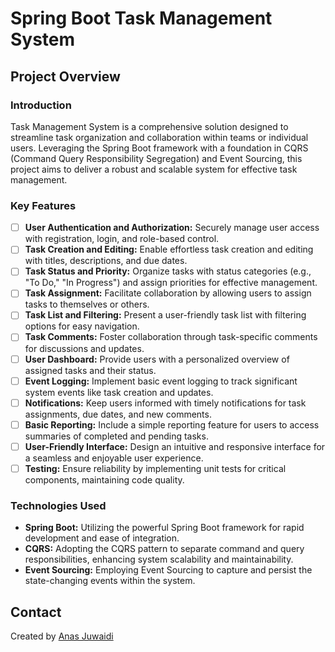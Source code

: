 # Spring Boot Task Management System

## Project Overview

### Introduction
Task Management System is a comprehensive solution designed to streamline task organization and collaboration within teams or individual users. Leveraging the Spring Boot framework with a foundation in CQRS (Command Query Responsibility Segregation) and Event Sourcing, this project aims to deliver a robust and scalable system for effective task management.

### Key Features
- [ ] **User Authentication and Authorization:** Securely manage user access with registration, login, and role-based control.
- [ ] **Task Creation and Editing:** Enable effortless task creation and editing with titles, descriptions, and due dates.
- [ ] **Task Status and Priority:** Organize tasks with status categories (e.g., "To Do," "In Progress") and assign priorities for effective management.
- [ ] **Task Assignment:** Facilitate collaboration by allowing users to assign tasks to themselves or others.
- [ ] **Task List and Filtering:** Present a user-friendly task list with filtering options for easy navigation.
- [ ] **Task Comments:** Foster collaboration through task-specific comments for discussions and updates.
- [ ] **User Dashboard:** Provide users with a personalized overview of assigned tasks and their status.
- [ ] **Event Logging:** Implement basic event logging to track significant system events like task creation and updates.
- [ ] **Notifications:** Keep users informed with timely notifications for task assignments, due dates, and new comments.
- [ ] **Basic Reporting:** Include a simple reporting feature for users to access summaries of completed and pending tasks.
- [ ] **User-Friendly Interface:** Design an intuitive and responsive interface for a seamless and enjoyable user experience.
- [ ] **Testing:** Ensure reliability by implementing unit tests for critical components, maintaining code quality.

### Technologies Used
- **Spring Boot:** Utilizing the powerful Spring Boot framework for rapid development and ease of integration.
- **CQRS:** Adopting the CQRS pattern to separate command and query responsibilities, enhancing system scalability and maintainability.
- **Event Sourcing:** Employing Event Sourcing to capture and persist the state-changing events within the system.

## Contact
Created by [Anas Juwaidi](mailto:anas.didi95@gmail.com)
